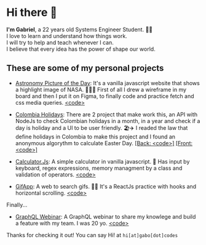# Hi there 👋

**I'm Gabriel**, a 22 years old Systems Engineer Student. 👨‍💻\
I love to learn and understand how things work.\
I will try to help and teach whenever I can.\
I believe that every idea has the power of shape our world.

## These are some of my personal projects

- [Astronomy Picture of the Day](https://gabodotcodes.github.io/apod/src): It's a vanilla javascript website that shows a highlight image of NASA. 👨‍🚀🚀 First of all I drew a wireframe in my board and then I put it on Figma, to finally code and practice fetch and css media queries. [\<code\>](https://github.com/GaboDotCodes/apod)

- [Colombia Holidays](https://gabodotcodes.github.io/colombian-holidays-front-practice/): There are 2 project that make work this, an API with NodeJs to check Colombian holidays in a month, in a year and check if a day is holiday and a UI to be user friendly. 🏖️✈️ I readed the law that define holidays in Colombia to make this project and I found an anonymous algorythm to calculate Easter Day. [\[Back: \<code\>\]](https://github.com/GaboDotCodes/colombian-holidays) [\[Front: \<code\>\]](https://github.com/GaboDotCodes/colombian-holidays-front-practice)

- [Calculator.Js](https://gabodotcodes.github.io/calculator-js/): A simple calculator in vanilla javascript. 🧮 Has input by keyboard, regex expressions, memory managment by a class and validation of operators. [\<code\>](https://github.com/GaboDotCodes/calculator-js)

- [GifApp](https://gabodotcodes.github.io/gif-app/): A web to search gifs. 🎥🐰 It's a ReactJs practice with hooks and horizontal scrolling. [\<code\>](https://github.com/GaboDotCodes/gif-app)

Finally...
- [GraphQL Webinar](https://drive.google.com/file/d/1ZWk9wayv2URke0So4MHWG1LYWH1QEIHo/view): A GraphQL webinar to share my knowlege and build a feature with my team. I was 20 yo. [\<code\>](https://github.com/GaboDotCodes/graphQL_webinar)

Thanks for checking it out! You can say Hi! at `hi[at]gabo[dot]codes`

